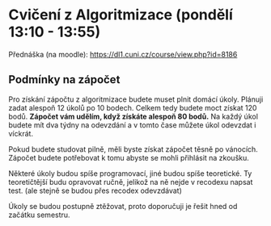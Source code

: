 # Cvičení z Algoritmizace (pondělí 13:10 - 13:55)

Přednáška (na moodle): https://dl1.cuni.cz/course/view.php?id=8186


## Podmínky na zápočet

Pro získání zápočtu z algoritmizace budete muset plnit domácí úkoly. Plánuji zadat alespoň 12 úkolů po 10 bodech. Celkem tedy budete moct získat 120 bodů. **Zápočet vám udělím, když získáte alespoň 80 bodů.** Na každý úkol budete mít dva týdny na odevzdání a v tomto čase můžete úkol odevzdat i víckrát.

Pokud budete studovat pilně, měli byste získat zápočet těsně po vánocích. Zápočet budete potřebovat k tomu abyste se mohli přihlásit na zkoušku.

Některé úkoly budou spíše programovací, jiné budou spíše teoretické. Ty teoretičtější budu opravovat ručně, jelikož na ně nejde v recodexu napsat test. (ale stejně se budou přes recodex odevzdávat)

Úkoly se budou postupně ztěžovat, proto doporučuji je řešit hned od začátku semestru.
